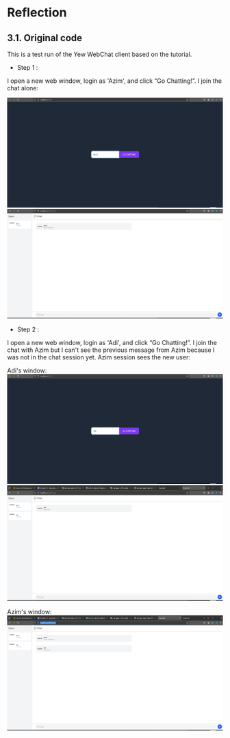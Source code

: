# Reflection

## 3.1. Original code

This is a test run of the Yew WebChat client based on the tutorial.

- Step 1 :

I open a new web window, login as 'Azim', and click “Go Chatting!”.
I join the chat alone:

![3.1 - 1](images/3.1_1.png)
![3.1 - 2](images/3.1_2.png)


- Step 2 :

I open a new web window, login as 'Adi', and click “Go Chatting!”.
I join the chat with Azim but I can't see the previous message from Azim because I was not in the chat session yet.
Azim session sees the new user:

Adi's window:
![3.1 - 3](images/3.1_3.png)
![3.1 - 4](images/3.1_4.png)

Azim's window:
![3.1 - 5](images/3.1_5.png)